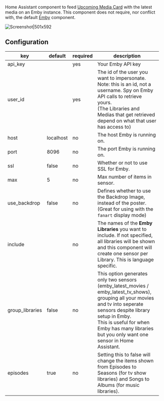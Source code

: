 Home Assistant component to feed [Upcoming Media Card](./146783593) with the latest media on an Emby instance.
This component does not require, nor conflict with, the default [Emby](https://www.home-assistant.io/components/emby/) component.

![Screenshot|501x592](https://community-home-assistant-assets.s3.dualstack.us-west-2.amazonaws.com/original/3X/1/e/1e51b25c36cc865222645e139cbd46e562a28e84.jpeg)

## Configuration
| key | default | required | description
| --- | --- | --- | ---
| api_key | | yes | Your Emby API key
| user_id | | yes | The id of the user you want to impersonate. Note: this is an id, not a username. Spy on Emby API calls to retrieve yours. </br>(The Libraries and Medias that get retrieved depend on what that user has access to)
| host | localhost | no | The host Emby is running on.
| port | 8096 | no | The port Emby is running on.
| ssl | false | no | Whether or not to use SSL for Emby.
| max | 5 | no | Max number of items in sensor.
| use_backdrop | false | no | Defines whether to use the Backdrop Image, instead of the poster. (Great for using with the `fanart` display mode)
| include| | no | The names of the <strong>Emby Libraries</strong> you want to include. If not specified, all libraries will be shown and this component will create one sensor per Library. This is language specific.
| group_libraries| false| no | This option generates only two sensors (emby_latest_movies / emby_latest_tv_shows), grouping all your movies and tv into seperate sensors despite library setup in Emby. </br>This is useful for when Emby has many libraries but you only want one sensor in Home Assistant.
| episodes | true | no | Setting this to false will change the items shown from Episodes to Seasons (for tv show libraries) and Songs to Albums (for music libraries).
